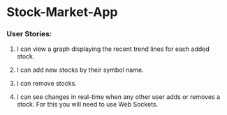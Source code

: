 # Stock-Market-App

### User Stories:

1. I can view a graph displaying the recent trend lines for each added stock.

2. I can add new stocks by their symbol name.

3. I can remove stocks.

4. I can see changes in real-time when any other user adds or removes a stock. For this you will need to use Web Sockets.
